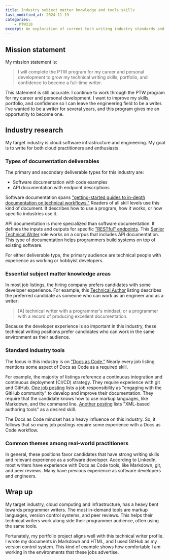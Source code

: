 ```yaml
---
title: Industry subject matter knowledge and tools skills
last_modified_at: 2024-11-19
categories:
    - PTW310
excerpt: An exploration of current tech writing industry standards and tools.
---
```


## Mission statement

My mission statement is:

> I will complete the PTW program for my career and personal development to grow
> my technical writing skills, portfolio, and confidence to become a full-time writer.

This statement is still accurate. I continue to work through the PTW program for
my career and personal development. I want to improve my skills, portfolio, and
confidence so I can leave the engineering field to be a writer. I've wanted
to be a writer for several years, and this program gives me an opportunity to
become one.

## Industry research

My target industry is cloud software infrastructure and engineering. My goal is
to write for both cloud practitioners and enthusiasts.

### Types of documentation deliverables

The primary and secondary deliverable types for this industry are:

- Software documentation with code examples
- API documentation with endpoint descriptions

Software documentation spans
["getting-started guides to in-depth documentation on technical workflows."](https://www.linkedin.com/jobs/view/4077287219/)
Readers of all skill levels use this kind of document. It describes how to use
a program, how it works, or how specific industries use it.

API documentation is more specialized than software documentation. It defines the
inputs and outputs for specific ["RESTful" endpoints](https://restfulapi.net/).
This [Senior Technical Writer](https://www.linkedin.com/jobs/view/4051165476/)
role works on a corpus that includes API documentation. This
type of documentation helps programmers build systems on top of existing
software.

For either deliverable type, the primary audience are technical people
with experience as working or hobbyist developers.

### Essential subject matter knowledge areas

In most job listings, the hiring company prefers candidates with some
developer experience. For example, this [Technical Author](https://www.linkedin.com/jobs/view/4068265788/)
listing describes the preferred candidate as someone who can work as an engineer
and as a writer:

> \[A\] technical writer with a programmer's mindset, or a programmer with a record
> of producing excellent documentation.

Because the developer experience is so important in this industry,
these technical writing positions prefer candidates who can work
in the same environment as their audience.

### Standard industry tools

The focus in this industry is on ["Docs as Code."](https://www.writethedocs.org/guide/docs-as-code/)
Nearly every job listing mentions some aspect of Docs as Code as a
required skill.

For example, the majority of listings reference a continuous integration and continuous
deployment (CI/CD) strategy. They require experience with git and GitHub.
[One job posting](https://www.linkedin.com/jobs/view/4076004596/)
lists a job responsibility as "engaging with the GitHub community" to develop
and improve their documentation. They require that the candidate knows
how to use markup languages, like Markdown, and the command line. [Another posting](https://www.linkedin.com/jobs/view/4077064242/)
lists "XML-based authoring tools" as a desired skill.

The Docs as Code mindset has a heavy influence on this industry. So, it follows
that so many job postings require some experience with a Docs as Code workflow.

### Common themes among real-world practitioners

In general, these positions favor candidates that have strong writing skills and
relevant experience as a software developer. According to LinkedIn, most writers
have experience with Docs as Code tools, like Markdown, git, and peer reviews.
Many have previous experience as software developers and engineers.

## Wrap up

My target industry, cloud computing and infrastructure, has a heavy
bent towards programmer writers. The most in-demand tools are
markup languages, version control systems, and peer reviews. This
helps their technical writers work along side their programmer
audience, often using the same tools.

Fortunately, my portfolio project aligns well with this
technical writer profile. I wrote my documents in Markdown
and HTML, and I used GitHub as my version control system.
This kind of example shows how comfortable I am working
in the environments that these jobs advertise.
